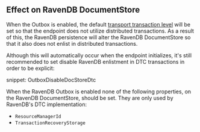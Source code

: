 ## Effect on RavenDB DocumentStore

When the Outbox is enabled, the default [transport transaction level](/transports/transactions.md) will be set so that the endpoint does not utilize distributed transactions. As a result of this, the RavenDB persistence will alter the RavenDB DocumentStore so that it also does not enlist in distributed transactions.

Although this will automatically occur when the endpoint initializes, it's still recommended to set disable RavenDB enlistment in DTC transactions in order to be explicit:

snippet: OutboxDisableDocStoreDtc

When the RavenDB Outbox is enabled none of the following properties, on the RavenDB DocumentStore, should be set. They are only used by RavenDB's DTC implementation:

* `ResourceManagerId`
* `TransactionRecoveryStorage`